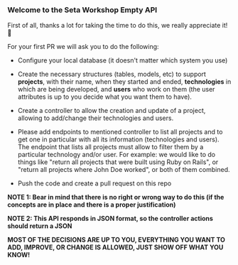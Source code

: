 ### Welcome to the Seta Workshop Empty API

First of all, thanks a lot for taking the time to do this, we really appreciate it! 🙂

For your first PR we will ask you to do the following:

- Configure your local database (it doesn't matter which system you use)

- Create the necessary structures (tables, models, etc) to support **projects**, with their name, when they started and ended, **technologies** in which are being developed, and **users** who work on them (the user attributes is up to you decide what you want them to have).

- Create a controller to allow the creation and update of a project, allowing to add/change their technologies and users.

- Please add endpoints to mentioned controller to list all projects and to get one in particular with all its information (technologies and users). The endpoint that lists all projects must allow to filter them by a particular technology and/or user. For example: we would like to do things like "return all projects that were built using Ruby on Rails", or "return all projects where John Doe worked", or both of them combined.

- Push the code and create a pull request on this repo

**NOTE 1: Bear in mind that there is no right or wrong way to do this (if the concepts are in place and there is a proper justification)**

**NOTE 2: This API responds in JSON format, so the controller actions should return a JSON**

**MOST OF THE DECISIONS ARE UP TO YOU, EVERYTHING YOU WANT TO ADD, IMPROVE, OR CHANGE IS ALLOWED, JUST SHOW OFF WHAT YOU KNOW!**
